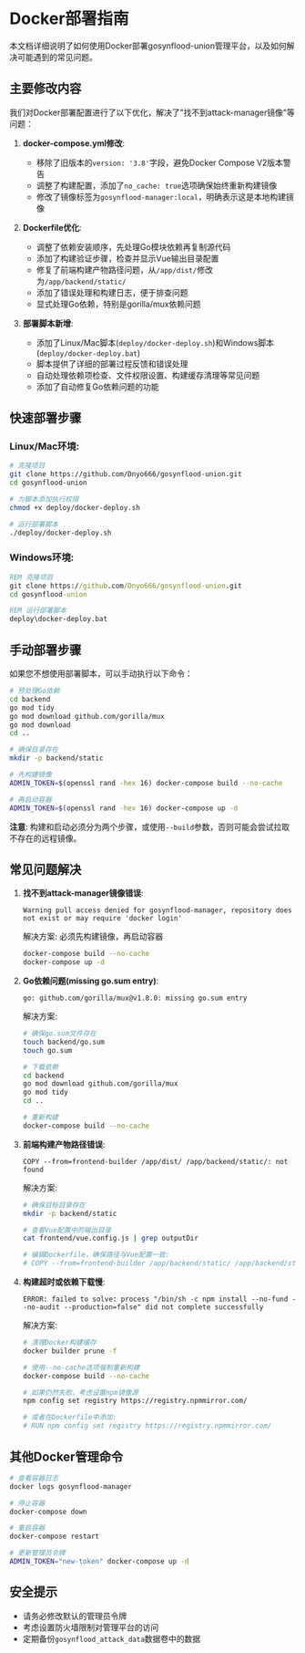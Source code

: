 # Docker部署指南

本文档详细说明了如何使用Docker部署gosynflood-union管理平台，以及如何解决可能遇到的常见问题。

## 主要修改内容

我们对Docker部署配置进行了以下优化，解决了"找不到attack-manager镜像"等问题：

1. **docker-compose.yml修改**:
   - 移除了旧版本的`version: '3.8'`字段，避免Docker Compose V2版本警告
   - 调整了构建配置，添加了`no_cache: true`选项确保始终重新构建镜像
   - 修改了镜像标签为`gosynflood-manager:local`，明确表示这是本地构建镜像

2. **Dockerfile优化**:
   - 调整了依赖安装顺序，先处理Go模块依赖再复制源代码
   - 添加了构建验证步骤，检查并显示Vue输出目录配置
   - 修复了前端构建产物路径问题，从`/app/dist/`修改为`/app/backend/static/`
   - 添加了错误处理和构建日志，便于排查问题
   - 显式处理Go依赖，特别是gorilla/mux依赖问题

3. **部署脚本新增**:
   - 添加了Linux/Mac脚本(`deploy/docker-deploy.sh`)和Windows脚本(`deploy/docker-deploy.bat`)
   - 脚本提供了详细的部署过程反馈和错误处理
   - 自动处理依赖项检查、文件权限设置、构建缓存清理等常见问题
   - 添加了自动修复Go依赖问题的功能

## 快速部署步骤

### Linux/Mac环境:

```bash
# 克隆项目
git clone https://github.com/Dnyo666/gosynflood-union.git
cd gosynflood-union

# 为脚本添加执行权限
chmod +x deploy/docker-deploy.sh

# 运行部署脚本
./deploy/docker-deploy.sh
```

### Windows环境:

```cmd
REM 克隆项目
git clone https://github.com/Dnyo666/gosynflood-union.git
cd gosynflood-union

REM 运行部署脚本
deploy\docker-deploy.bat
```

## 手动部署步骤

如果您不想使用部署脚本，可以手动执行以下命令：

```bash
# 预处理Go依赖
cd backend
go mod tidy
go mod download github.com/gorilla/mux
go mod download
cd ..

# 确保目录存在
mkdir -p backend/static

# 先构建镜像
ADMIN_TOKEN=$(openssl rand -hex 16) docker-compose build --no-cache

# 再启动容器
ADMIN_TOKEN=$(openssl rand -hex 16) docker-compose up -d
```

**注意**: 构建和启动必须分为两个步骤，或使用`--build`参数，否则可能会尝试拉取不存在的远程镜像。

## 常见问题解决

1. **找不到attack-manager镜像错误**:
   ```
   Warning pull access denied for gosynflood-manager, repository does not exist or may require 'docker login'
   ```
   
   解决方案: 必须先构建镜像，再启动容器
   ```bash
   docker-compose build --no-cache
   docker-compose up -d
   ```

2. **Go依赖问题(missing go.sum entry)**:
   ```
   go: github.com/gorilla/mux@v1.8.0: missing go.sum entry
   ```
   
   解决方案: 
   ```bash
   # 确保go.sum文件存在
   touch backend/go.sum
   touch go.sum
   
   # 下载依赖
   cd backend
   go mod download github.com/gorilla/mux
   go mod tidy
   cd ..
   
   # 重新构建
   docker-compose build --no-cache
   ```

3. **前端构建产物路径错误**:
   ```
   COPY --from=frontend-builder /app/dist/ /app/backend/static/: not found
   ```
   
   解决方案: 
   ```bash
   # 确保目标目录存在
   mkdir -p backend/static
   
   # 查看Vue配置中的输出目录
   cat frontend/vue.config.js | grep outputDir
   
   # 编辑Dockerfile，确保路径与Vue配置一致:
   # COPY --from=frontend-builder /app/backend/static/ /app/backend/static/
   ```

4. **构建超时或依赖下载慢**:
   ```
   ERROR: failed to solve: process "/bin/sh -c npm install --no-fund --no-audit --production=false" did not complete successfully
   ```
   
   解决方案:
   ```bash
   # 清理Docker构建缓存
   docker builder prune -f
   
   # 使用--no-cache选项强制重新构建
   docker-compose build --no-cache
   
   # 如果仍然失败，考虑设置npm镜像源
   npm config set registry https://registry.npmmirror.com/
   
   # 或者在Dockerfile中添加:
   # RUN npm config set registry https://registry.npmmirror.com/
   ```

## 其他Docker管理命令

```bash
# 查看容器日志
docker logs gosynflood-manager

# 停止容器
docker-compose down

# 重启容器
docker-compose restart

# 更新管理员令牌
ADMIN_TOKEN="new-token" docker-compose up -d
```

## 安全提示

- 请务必修改默认的管理员令牌
- 考虑设置防火墙限制对管理平台的访问
- 定期备份`gosynflood_attack_data`数据卷中的数据 